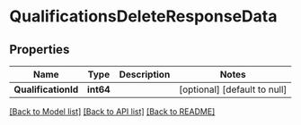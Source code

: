# QualificationsDeleteResponseData

## Properties
Name | Type | Description | Notes
------------ | ------------- | ------------- | -------------
**QualificationId** | **int64** |  | [optional] [default to null]

[[Back to Model list]](../README.md#documentation-for-models) [[Back to API list]](../README.md#documentation-for-api-endpoints) [[Back to README]](../README.md)


